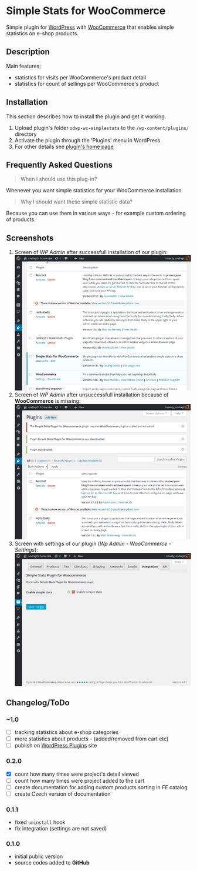 # Simple Stats for WooCommerce

Simple plugin for [WordPress](https://wordpress.org/) with [WooCommerce](https://wordpress.org/plugins/woocommerce/) that enables simple statistics on e-shop products.

## Description

Main features:

- statistics for visits per WooCommerce's product detail
- statistics for count of sellings per WooCommerce's product 

## Installation

This section describes how to install the plugin and get it working.

1. Upload plugin's folder `odwp-wc-simplestats` to the `/wp-content/plugins/` directory
2. Activate the plugin through the 'Plugins' menu in WordPress
3. For other details see [plugin's home page](https://github.com/ondrejd/odwp-wc-simplestats)

## Frequently Asked Questions

> When I should use this plug-in?

Whenever you want simple statistics for your WooCommerce installation.

> Why I should want these simple statistic data?

Because you can use them in various ways - for example custom ordering of products.

## Screenshots

1. Screen of _WP Admin_ after successfull installation of our plugin:
   ![Plugin successfully installed.](screenshot-1.png?raw=true "Plugin successfully installed.")
2. Screen of _WP Admin_ after unsuccessfull installation because of <b>WooCommerce</b> is missing:
   ![Plugin not installed - WooCommerce is missing.](screenshot-2.png?raw=true "Plugin not installed - WooCommerce is missing.")
3. Screen with settings of our plugin (_Wp Admin - WooCommerce - Settings_):
   ![Plugin's integration within WooCommerce'](screenshot-3.png?raw=true "Plugin's integration within WooCommerce")

## Changelog/ToDo

### ~1.0

* [ ] tracking statistics about e-shop categories
* [ ] more statistics about products - (added/removed from cart etc)
* [ ] publish on [WordPress Plugins](https://wordpress.org/plugins) site

### 0.2.0

* [x] count how many times were project's detail viewed
* [ ] count how many times were project added to the cart
* [ ] create documentation for adding custom products sorting in _FE_ catalog
* [ ] create Czech version of documentation

### 0.1.1

* fixed `uninstall` hook
* fix integration (settings are not saved)

### 0.1.0

* initial public version
* source codes added to __GitHub__
